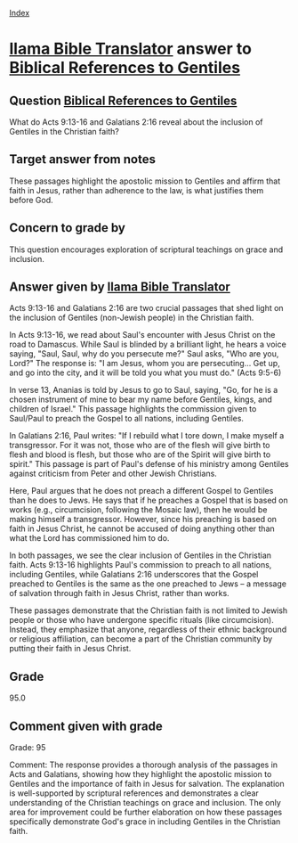 
[Index](../../index.md)
# [llama Bible Translator](../../answering_models/llama_Bible_Translator.md) answer to [Biblical References to Gentiles](../../questions/Biblical_References_to_Gentiles.md)

## Question [Biblical References to Gentiles](../../questions/Biblical_References_to_Gentiles.md)
What do Acts 9:13-16 and Galatians 2:16 reveal about the inclusion of Gentiles in the Christian faith?

## Target answer from notes
These passages highlight the apostolic mission to Gentiles and affirm that faith in Jesus, rather than adherence to the law, is what justifies them before God.

## Concern to grade by
This question encourages exploration of scriptural teachings on grace and inclusion.

## Answer given by [llama Bible Translator](../../answering_models/llama_Bible_Translator.md)
Acts 9:13-16 and Galatians 2:16 are two crucial passages that shed light on the inclusion of Gentiles (non-Jewish people) in the Christian faith.

In Acts 9:13-16, we read about Saul's encounter with Jesus Christ on the road to Damascus. While Saul is blinded by a brilliant light, he hears a voice saying, "Saul, Saul, why do you persecute me?" Saul asks, "Who are you, Lord?" The response is: "I am Jesus, whom you are persecuting... Get up, and go into the city, and it will be told you what you must do." (Acts 9:5-6)

In verse 13, Ananias is told by Jesus to go to Saul, saying, "Go, for he is a chosen instrument of mine to bear my name before Gentiles, kings, and children of Israel." This passage highlights the commission given to Saul/Paul to preach the Gospel to all nations, including Gentiles.

In Galatians 2:16, Paul writes: "If I rebuild what I tore down, I make myself a transgressor. For it was not, those who are of the flesh will give birth to flesh and blood is flesh, but those who are of the Spirit will give birth to spirit." This passage is part of Paul's defense of his ministry among Gentiles against criticism from Peter and other Jewish Christians.

Here, Paul argues that he does not preach a different Gospel to Gentiles than he does to Jews. He says that if he preaches a Gospel that is based on works (e.g., circumcision, following the Mosaic law), then he would be making himself a transgressor. However, since his preaching is based on faith in Jesus Christ, he cannot be accused of doing anything other than what the Lord has commissioned him to do.

In both passages, we see the clear inclusion of Gentiles in the Christian faith. Acts 9:13-16 highlights Paul's commission to preach to all nations, including Gentiles, while Galatians 2:16 underscores that the Gospel preached to Gentiles is the same as the one preached to Jews – a message of salvation through faith in Jesus Christ, rather than works.

These passages demonstrate that the Christian faith is not limited to Jewish people or those who have undergone specific rituals (like circumcision). Instead, they emphasize that anyone, regardless of their ethnic background or religious affiliation, can become a part of the Christian community by putting their faith in Jesus Christ.

## Grade
95.0

## Comment given with grade
Grade: 95

Comment: The response provides a thorough analysis of the passages in Acts and Galatians, showing how they highlight the apostolic mission to Gentiles and the importance of faith in Jesus for salvation. The explanation is well-supported by scriptural references and demonstrates a clear understanding of the Christian teachings on grace and inclusion. The only area for improvement could be further elaboration on how these passages specifically demonstrate God's grace in including Gentiles in the Christian faith.
